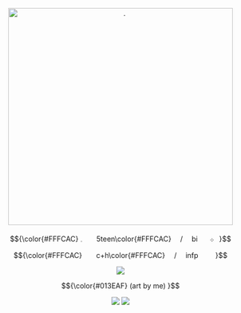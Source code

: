 
<p align="center"> <img src="https://files.catbox.moe/rxzibl.png" width="450" height="435" alt="."/>

<p align="center"> $${\color{#FFFCAC}   𓈒⠀  5teen\color{#FFFCAC}  /  bi ⠀܀⠀}$$

<p align="center"> $${\color{#FFFCAC}    ⠀c+h\color{#FFFCAC}  /  infp ⠀⠀}$$ 

<div align="center"><img src="https://i.imgur.com/9MyCdJq.gif"> </div>
<p align="center"> $${\color{#013EAF} (art by me) }$$

<p align="center"> <img src="https://y2k.neocities.org/stamps/tumblr_inline_mr1jkyENHm1qz4rgp.gif"> </div> <img src="https://files.catbox.moe/cclsrs.gif"> </div>

